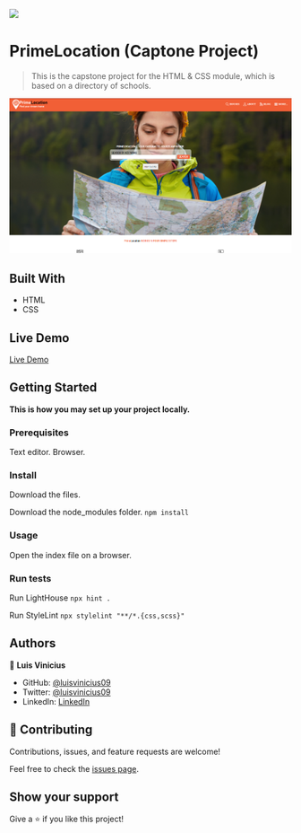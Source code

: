 ![](https://img.shields.io/badge/Microverse-blueviolet)

# PrimeLocation (Captone Project)

> This is the capstone project for the HTML & CSS module, which is based on a directory of schools.

![screenshot](./app_screenshot.png)

<!-- Additional description about the project and its features. -->

## Built With

- HTML
- CSS

## Live Demo

[Live Demo](https://luisvinicius09.github.io/capstone-one/)


## Getting Started

**This is how you may set up your project locally.**

### Prerequisites

Text editor.
Browser.

### Install

Download the files.

Download the node_modules folder.
`npm install`

### Usage

Open the index file on a browser.

### Run tests

Run LightHouse
`npx hint .`

Run StyleLint
`npx stylelint "**/*.{css,scss}"`


## Authors

👤 **Luis Vinicius**

- GitHub: [@luisvinicius09](https://github.com/luisvinicius09)
- Twitter: [@luisvinicius09](https://twitter.com/twitterhandle)
- LinkedIn: [LinkedIn](https://linkedin.com/in/luis-vinicius)

## 🤝 Contributing

Contributions, issues, and feature requests are welcome!

Feel free to check the [issues page](https://github.com/luisvinicius09/capstone-one/issues).

## Show your support

Give a ⭐️ if you like this project!
